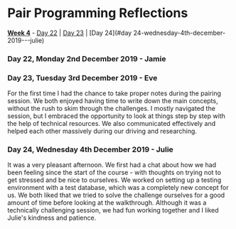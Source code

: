 # Pair Programming Reflections

[**Week 4**](https://github.com/AndreaDiotallevi/makers-portfolio/blob/master/week-4-notes.md) - [Day 22](#day-22-monday-2nd-december-2019---jamie) | [Day 23](#day-23-tuesday-3rd-december-2019---eve) | [Day 24](#day 24-wednesday-4th-december-2019---julie)

### Day 22, Monday 2nd December 2019 - Jamie



### Day 23, Tuesday 3rd December 2019 - Eve

For the first time I had the chance to take proper notes during the pairing session. We both enjoyed having time to write down the main concepts, without the rush to skim through the challenges. I mostly navigated the session, but I embraced the opportunity to look at things step by step with the help of technical resources. We also communicated effectively and helped each other massively during our driving and researching.

### Day 24, Wednesday 4th December 2019 - Julie

It was a very pleasant afternoon. We first had a chat about how we had been feeling since the start of the course - with thoughts on trying not to get stressed and be nice to ourselves. We worked on setting up a testing environment with a test database, which was a completely new concept for us. We both liked that we tried to solve the challenge ourselves for a good amount of time before looking at the walkthrough. Although it was a technically challenging session, we had fun working together and I liked Julie's kindness and patience.

